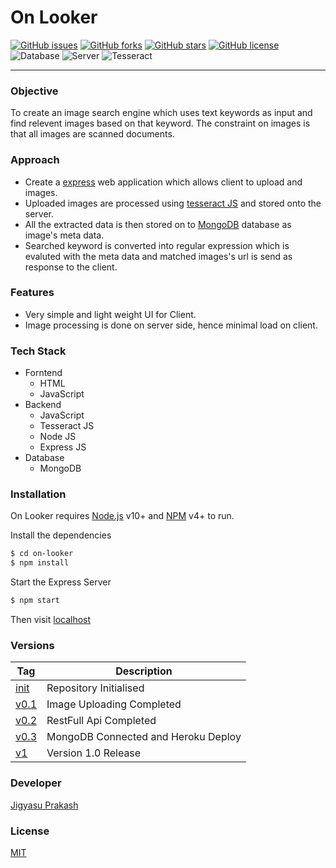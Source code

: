 # On Looker
[![GitHub issues](https://img.shields.io/github/issues/JigyasuPrakash/on-looker)](https://github.com/JigyasuPrakash/on-looker/issues) [![GitHub forks](https://img.shields.io/github/forks/JigyasuPrakash/on-looker)](https://github.com/JigyasuPrakash/on-looker/network) [![GitHub stars](https://img.shields.io/github/stars/JigyasuPrakash/on-looker)](https://github.com/JigyasuPrakash/on-looker/stargazers) [![GitHub license](https://img.shields.io/github/license/JigyasuPrakash/on-looker)](https://github.com/JigyasuPrakash/on-looker/blob/master/LICENCE) ![Database](https://img.shields.io/badge/Database-MongoDB-brightgreen) ![Server](https://img.shields.io/badge/Server-Express_JS-brightgreen) ![Tesseract](https://img.shields.io/badge/Image_Processing-Tesseract_JS-brightgreen)

---
### Objective
To create an image search engine which uses text keywords as input and find relevent images based on that keyword. The constraint on images is that all images are scanned documents. 

### Approach
- Create a [express] web application which allows client to upload and images.
- Uploaded images are processed using [tesseract JS] and stored onto the server.
- All the extracted data is then stored on to [MongoDB] database as image's meta data.
- Searched keyword is converted into regular expression which is evaluted with the meta data and matched images's url is send as response to the client.

### Features
- Very simple and light weight UI for Client.
- Image processing is done on server side, hence minimal load on client.

### Tech Stack
- Forntend
    - HTML
    - JavaScript
- Backend
    - JavaScript
    - Tesseract JS
    - Node JS
    - Express JS
- Database
    - MongoDB

### Installation

On Looker requires [Node.js](https://nodejs.org/) v10+ and [NPM] v4+ to run.

Install the dependencies

```sh
$ cd on-looker
$ npm install
```

Start the Express Server
```sh
$ npm start
```

Then visit [localhost]

### Versions
| Tag | Description |
|---|---|
|[init]|Repository Initialised
|[v0.1]|Image Uploading Completed|
|[v0.2]|RestFull Api Completed|
|[v0.3]|MongoDB Connected and Heroku Deploy|
|[v1]|Version 1.0 Release|

### Developer
<a href="https://itsjigyasu.me">Jigyasu Prakash</a>

### License
[MIT]

[express]: <http://expressjs.com>
[tesseract JS]: <https://tesseract.projectnaptha.com/>
[MongoDB]: <https://www.mongodb.com/>
[MIT]:  <https://github.com/JigyasuPrakash/on-looker/blob/master/LICENCE>
[init]: <https://github.com/JigyasuPrakash/on-looker/tree/5b4259acf50b967926b7e98c0e3f9dd8ef1f0f65>
[v0.1]: <https://github.com/JigyasuPrakash/on-looker/tree/704330c3df937090757de63e140337fcfa3e2925>
[v0.2]: <https://github.com/JigyasuPrakash/on-looker/tree/f68f6857d9663a53fb255cbaa4a6c9abbe12ed49>
[v0.3]: <https://github.com/JigyasuPrakash/on-looker/tree/413aaa9c991691a21c7e64c75d8dd5deffce4f2a>
[v1]: <https://github.com/JigyasuPrakash/on-looker/tree/b336ce4aa2113a9769619d506a18482435afa061>
[localhost]: <https://localhost:3000>
[NPM]:<https://www.npmjs.com/>
